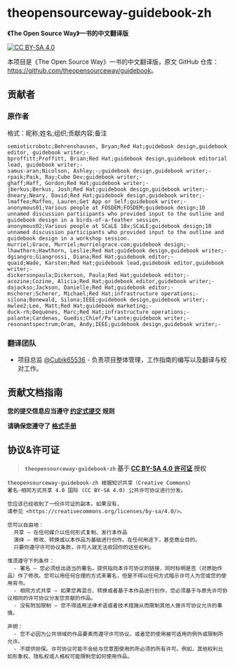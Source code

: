 # theopensourceway-guidebook-zh

**《The Open Source Way》一书的中文翻译版**

[![CC BY-SA 4.0](https://img.shields.io/badge/License-CC--BY--SA--4.0-important?style=for-the-badge)]([LICENSE](https://creativecommons.org/licenses/by-sa/4.0/))

本项目是《The Open Source Way》一书的中文翻译版，原文 GitHub 仓库：<https://github.com/theopensourceway/guidebook>。

## 贡献者

### 原作者

格式：昵称;姓名;组织;贡献内容;备注

``` text
semioticrobotc;Behrenshausen, Bryan;Red Hat;guidebook design,guidebook editor, guidebook writer;-
bproffitt;Proffitt, Brian;Red Hat;guidebook design,guidebook editorial lead, guidebook writer;-
samus-aran;Nicolson, Ashley;-;guidebook design,guidebook writer;-
rpaik;Paik, Ray;Cube Dev;guidebook writer;-
ghaff;Haff, Gordon;Red Hat;guidebook writer;-
jberkus;Berkus, Josh;Red Hat;guidebook design,guidebook writer;-
dneary;Neary, David;Red Hat;guidebook design,guidebook writer;-
lmaffeo;Maffeo, Lauren;Get App or Self;guidebook writer;-
anonymous01;Various people at FOSDEM;FOSDEM;guidebook design;10 unnamed discussion participants who provided input to the outline and guidebook design in a birds-of-a-feather session.
anonymous02;Various people at SCaLE 18x;SCaLE;guidebook design;10 unnamed discussion participants who provided input to the outline and guidebook design in a workshop session.
murriel;Grace, Murriel;murrielgrace.com;guidebook design;-
lhawthorn;Hawthorn, Leslie;Red Hat;guidebook design,guidebook writer;-
dgiangro;Giangrossi, Diana;Red Hat;guidebook editor;-
quaid;Wade, Karsten;Red Hat;guidebook lead,guidebook editor,guidebook writer;-
dickersonpaula;Dickerson, Paula;Red Hat;guidebook editor;-
acozine;Cozine, Alicia;Red Hat;guidebook editor,guidebook writer;-   
dajackso;Jackson, Danielle;Red Hat;guidebook editor;-
mscherer;Scherer, Michael;Red Hat;infrastructure operations;-
silona;Bonewald, Silona;IEEE;guidebook design,guidebook writer;-
mwlee2;Lee, Matt;Red Hat;guidebook marketing;-
duck-rh;Dequènes, Marc;Red Hat;infrastructure operations;-
palante;Cardenas, Guedis;Chief/Pa'Lante;guidebook writer;-
resonantspectrum;Oram, Andy;IEEE;guidebook design,guidebook writer;-
```

### 翻译团队

- 项目总监 [@Cubik65536](https://github.com/Cubik65536) - 负责项目整体管理，工作指南的编写以及翻译与校对工作。

## 贡献文档指南

**您的提交信息应当遵守 [约定式提交](https://www.conventionalcommits.org/zh-hans/v1.0.0/) 规则**

**请确保您遵守了 [格式手册](https://theopensourceway-guidebook-zh.readthedocs.io/contribution/format-guide)**

## 协议&许可证

> **`theopensourceway-guidebook-zh` 基于 [CC BY-SA 4.0 许可证](LICENSE) 授权**

``` text
theopensourceway-guidebook-zh 根据知识共享（Creative Commons）
署名-相同方式共享 4.0 国际 (CC BY-SA 4.0) 公共许可协议进行分发。

您应该已经收到了一份许可证的副本。如果没有，
请参见 <https://creativecommons.org/licenses/by-sa/4.0/>。

您可以自由地：
  共享 — 在任何媒介以任何形式复制、发行本作品
  演绎 — 修改、转换或以本作品为基础进行创作。在任何用途下，甚至商业目的。
  只要你遵守许可协议条款，许可人就无法收回你的这些权利。

惟须遵守下列条件：
  - 署名 — 您必须给出适当的署名，提供指向本许可协议的链接，同时标明是否（对原始作品）作了修改。您可以用任何合理的方式来署名，但是不得以任何方式暗示许可人为您或您的使用背书。
  - 相同方式共享 — 如果您再混合、转换或者基于本作品进行创作，您必须基于与原先许可协议相同的许可协议分发您贡献的作品。
  - 没有附加限制 — 您不得适用法律术语或者技术措施从而限制其他人做许可协议允许的事情。

声明：
  - 您不必因为公共领域的作品要素而遵守许可协议，或者您的使用被可适用的例外或限制所允许。
  - 不提供担保。许可协议可能不会给与您意图使用的所必须的所有许可。例如，其他权利比如形象权、隐私权或人格权可能限制您如何使用作品。
```

